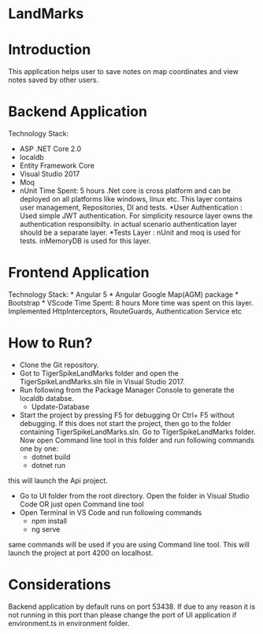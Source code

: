 # LandMarks
# Introduction
This application helps user to save notes on map coordinates and view notes saved by other users.

#	Backend Application
Technology Stack: 
*	ASP .NET Core 2.0
*	localdb
*	Entity Framework Core
*	Visual Studio 2017
*	Moq
*	nUnit
Time Spent: 5 hours
.Net core is cross platform and can be deployed on all platforms like windows, linux etc. This layer contains user management, Repositories, DI and tests. 
	*User Authentication : Used simple JWT authentication. For simplicity resource layer owns the authentication responsibilty. in actual scenario authentication layer should be a separate layer.
	*Tests Layer : nUnit and moq is used for tests. inMemoryDB is used for this layer.

#	Frontend Application
Technology Stack:
	*	Angular 5
	*	Angular Google Map(AGM) package
	*	Bootstrap
	*	VScode
Time Spent: 8 hours
More time was spent on this layer. Implemented HttpInterceptors, RouteGuards, Authentication Service etc

#	How to Run?
*	Clone the Git repository.
*	Got to TigerSpikeLandMarks folder and open the TigerSpikeLandMarks.sln file in Visual Studio 2017.
*	Run following from the Package Manager Console to generate the localdb databse.
      * Update-Database
*	Start the project by pressing F5 for debugging Or Ctrl+ F5 without debugging. If this does not start the project, then go to the folder containing TigerSpikeLandMarks.sln. Go to TigerSpikeLandMarks folder. Now open Command line tool in this folder and run following commands one by one:
    *	dotnet build
    *	dotnet run
    
  this will launch the Api project.
*	Go to UI folder from the root directory. Open the folder in Visual Studio Code OR just open Command line tool
*	Open Terminal in VS Code and run following commands
    *	npm install
    *	ng serve
    
  same commands will be used if you are using Command line tool. This will launch the project at port 4200 on localhost.  
  
# Considerations
Backend application by default runs on port 53438. If due to any reason it is not running in this port than please change the port of UI application if environment.ts in environment folder. 